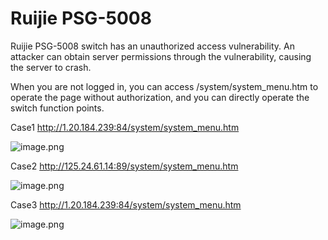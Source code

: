 # Ruijie PSG-5008



Ruijie PSG-5008 switch has an unauthorized access vulnerability. An attacker can obtain server permissions through the vulnerability, causing the server to crash.

When you are not logged in, you can access /system/system_menu.htm to operate the page without authorization, and you can directly operate the switch function points.



Case1 http://1.20.184.239:84/system/system_menu.htm 

![image.png](https://yvling-typora-image-1257337367.cos.ap-nanjing.myqcloud.com/typora/81711ff8-9fcc-4cce-bac8-dd08ca9cf02b.png) 





Case2 http://125.24.61.14:89/system/system_menu.htm

![image.png](https://yvling-typora-image-1257337367.cos.ap-nanjing.myqcloud.com/typora/31984731-8261-4616-b302-02d501eb0544.png) 



Case3  http://1.20.184.239:84/system/system_menu.htm

![image.png](https://yvling-typora-image-1257337367.cos.ap-nanjing.myqcloud.com/typora/81f96bb6-9c51-4b2a-8a94-8cc06db8437c.png) 